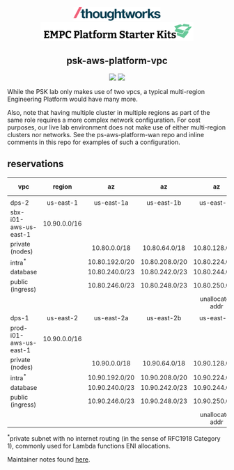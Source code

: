 <div align="center">
	<p>
	<img alt="Thoughtworks Logo" src="https://raw.githubusercontent.com/ThoughtWorks-DPS/static/master/thoughtworks_flamingo_wave.png?sanitize=true" width=200 /><br />
	<img alt="DPS Title" src="https://raw.githubusercontent.com/ThoughtWorks-DPS/static/master/EMPCPlatformStarterKitsImage.png?sanitize=true" width=350/><br />
	<h2>psk-aws-platform-vpc</h2>
	<a href="https://opensource.org/licenses/MIT"><img src="https://img.shields.io/github/license/ThoughtWorks-DPS/psk-aws-platform-vpc"></a> <a href="https://aws.amazon.com"><img src="https://img.shields.io/badge/-deployed-blank.svg?style=social&logo=amazon"></a>
	</p>
</div>

While the PSK lab only makes use of two vpcs, a typical multi-region Engineering Platform would have many more.

Also, note that having multiple cluster in multiple regions as part of the same role requires a more complex network configuration. For cost purposes, our live lab environment does not make use of either multi-region clusters nor networks. See the ps-aws-platform-wan repo and inline comments in this repo for examples of such a configuration.  

## reservations
| vpc                     | region          | az                | az                | az                | total IPs |
|-------------------------|:---------------:|:-----------------:|:-----------------:|:-----------------:|:---------:|
|                         |                 |                   |                   |                   |           |
| dps-2                   | us-east-1       | us-east-1a        |   us-east-1b      |  us-east-1c       |           |
| sbx-i01-aws-us-east-1   | 10.90.0.0/16    |                   |                   |                   |           |
| private  (nodes)        |                 | 10.80.0.0/18      | 10.80.64.0/18     | 10.80.128.0/18    | 49,146    |
| intra<sup>*</sup>       |                 | 10.80.192.0/20    | 10.80.208.0/20    | 10.80.224.0/20    | 12,282    |
| database                |                 | 10.80.240.0/23    | 10.80.242.0/23    | 10.80.244.0/23    | 1,530     |
| public   (ingress)      |                 | 10.80.246.0/23    | 10.80.248.0/23    | 10.80.250.0/23    | 1,530     |
|                         |                 |                   |                   | unallocated addr  | 1047      |
|                         |                 |                   |                   |                   |           |
| dps-1                   | us-east-2       | us-east-2a        |   us-east-2b      |  us-east-2c       |           |
| prod-i01-aws-us-east-1  | 10.90.0.0/16    |                   |                   |                   |           |
| private (nodes)         |                 | 10.90.0.0/18      | 10.90.64.0/18     | 10.90.128.0/18    | 49,146    |
| intra<sup>*</sup>       |                 | 10.90.192.0/20    | 10.90.208.0/20    | 10.90.224.0/20    | 12,282    |
| database                |                 | 10.90.240.0/23    | 10.90.242.0/23    | 10.90.244.0/23    | 1,530     |
| public   (ingress)      |                 | 10.90.246.0/23    | 10.90.248.0/23    | 10.90.250.0/23    | 1,530     |
|                         |                 |                   |                   | unallocated addr  | 1047      |

<sup>*</sup>private subnet with no internet routing (in the sense of RFC1918 Category 1), commonly used for Lambda functions ENI allocations.

Maintainer notes found [here](doc/maintainer_notes.md).

